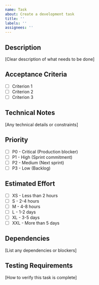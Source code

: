 ```yaml
---
name: Task
about: Create a development task
title: ''
labels: ''
assignees: ''
---
```


## Description

[Clear description of what needs to be done]

## Acceptance Criteria

- [ ] Criterion 1
- [ ] Criterion 2
- [ ] Criterion 3

## Technical Notes

[Any technical details or constraints]

## Priority

- [ ] P0 - Critical (Production blocker)
- [ ] P1 - High (Sprint commitment)
- [ ] P2 - Medium (Next sprint)
- [ ] P3 - Low (Backlog)

## Estimated Effort

- [ ] XS - Less than 2 hours
- [ ] S - 2-4 hours
- [ ] M - 4-8 hours
- [ ] L - 1-2 days
- [ ] XL - 3-5 days
- [ ] XXL - More than 5 days

## Dependencies

[List any dependencies or blockers]

## Testing Requirements

[How to verify this task is complete]
